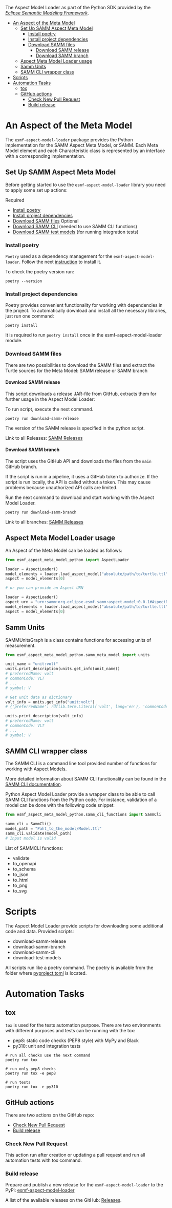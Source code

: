 The Aspect Model Loader as part of the Python SDK provided by the [*Eclipse Semantic Modeling Framework*](
https://projects.eclipse.org/projects/dt.esmf).

<!-- TOC -->
* [An Aspect of the Meta Model](#an-aspect-of-the-meta-model)
  * [Set Up SAMM Aspect Meta Model](#set-up-samm-aspect-meta-model)
    * [Install poetry](#install-poetry)
    * [Install project dependencies](#install-project-dependencies)
    * [Download SAMM files](#download-samm-files)
      * [Download SAMM release](#download-samm-release)
      * [Download SAMM branch](#download-samm-branch)
  * [Aspect Meta Model Loader usage](#aspect-meta-model-loader-usage)
  * [Samm Units](#samm-units)
  * [SAMM CLI wrapper class](#samm-cli-wrapper-class)
* [Scripts](#scripts)
* [Automation Tasks](#automation-tasks)
  * [tox](#tox)
  * [GitHub actions](#github-actions)
    * [Check New Pull Request](#check-new-pull-request)
    * [Build release](#build-release)
<!-- TOC -->

# An Aspect of the Meta Model

The `esmf-aspect-model-loader` package provides the Python implementation for the SAMM Aspect Meta Model, or SAMM.
Each Meta Model element and each Characteristic class is represented by an interface with a corresponding
implementation.

## Set Up SAMM Aspect Meta Model

Before getting started to use the `esmf-aspect-model-loader` library you need to apply some set up actions:

Required
- [Install poetry](#install-poetry)
- [Install project dependencies](#install-project-dependencies)
- [Download SAMM files](#download-samm-files)
Optional
- [Download SAMM CLI](#download-samm-cli) (needed  to use SAMM CLI functions)
- [Download SAMM test models](#download-test-models) (for running integration tests)

### Install poetry

`Poetry` used as a dependency management for the `esmf-aspect-model-loader`. Follow the next [instruction](https://python-poetry.org/docs/#installation)
 to install it.

To check the poetry version run:
```console
poetry --version
```

### Install project dependencies

Poetry provides convenient functionality for working with dependencies in the project.
To automatically download and install all the necessary libraries, just run one command:
```console
poetry install
```
It is required to run `poetry install` once in the esmf-aspect-model-loader module.

### Download SAMM files

There are two possibilities to download the SAMM files and extract the Turtle sources for the Meta Model: 
SAMM release or SAMM branch

#### Download SAMM release

This script downloads a release JAR-file from GitHub, extracts them for further usage in the Aspect Model Loader:

To run script, execute the next command.
```console
poetry run download-samm-release
```
The version of the SAMM release is specified in the python script.

Link to all Releases: [SAMM Releases](https://github.com/eclipse-esmf/esmf-semantic-aspect-meta-model/releases)

#### Download SAMM branch

The script uses the GitHub API and downloads the files from the `main` GitHub branch. 

If the script is run in a pipeline, it uses a GitHub token to authorize. If the script is run locally, 
the API is called without a token. This may cause problems because unauthorized API calls are limited.

Run the next command to download and start working with the Aspect Model Loader.
```console
poetry run download-samm-branch
```
Link to all branches: [SAMM Releases](https://github.com/eclipse-esmf/esmf-semantic-aspect-meta-model/branches)

## Aspect Meta Model Loader usage

An Aspect of the Meta Model can be loaded as follows:
```python
from esmf_aspect_meta_model_python import AspectLoader

loader = AspectLoader()
model_elements = loader.load_aspect_model("absolute/path/to/turtle.ttl")
aspect = model_elements[0]

# or you can provide an Aspect URN

loader = AspectLoader()
aspect_urn = "urn:samm:org.eclipse.esmf.samm:aspect.model:0.0.1#AspectName"
model_elements = loader.load_aspect_model("absolute/path/to/turtle.ttl", aspect_urn)
aspect = model_elements[0]
```

## Samm Units

SAMMUnitsGraph is a class contains functions for accessing units of measurement.
```python 
from esmf_aspect_meta_model_python.samm_meta_model import units

unit_name = "unit:volt"
units.print_description(units.get_info(unit_name))
# preferredName: volt
# commonCode: VLT
# ...
# symbol: V

# Get unit data as dictionary
volt_info = units.get_info("unit:volt")
# {'preferredName': rdflib.term.Literal('volt', lang='en'), 'commonCode': rdflib.term.Literal('VLT'), ... }

units.print_description(volt_info)
# preferredName: volt
# commonCode: VLT
# ...
# symbol: V
```

## SAMM CLI wrapper class

The SAMM CLI is a command line tool provided number of functions for working with Aspect Models.

More detailed information about SAMM CLI functionality can be found in the 
[SAMM CLI documentation](https://eclipse-esmf.github.io/esmf-developer-guide/tooling-guide/samm-cli.html).

Python Aspect Model Loader provide a wrapper class to be able to call SAMM CLI functions from the Python code.
For instance, validation of a model can be done with the following code snippet:

```python
from esmf_aspect_meta_model_python.samm_cli_functions import SammCli

samm_cli = SammCli()
model_path = "Paht_to_the_model/Model.ttl"
samm_cli.validate(model_path)
# Input model is valid
```

List of SAMMCLI functions:
- validate
- to_openapi
- to_schema
- to_json
- to_html
- to_png
- to_svg

# Scripts

The Aspect Model Loader provide scripts for downloading some additional code and data.
Provided scripts:
 - download-samm-release
 - download-samm-branch
 - download-samm-cli
 - download-test-models

All scripts run like a poetry command. The poetry is available from the folder where [pyproject.toml](pyproject.toml) 
is located.

# Automation Tasks
## tox

`tox` is used for the tests automation purpose. There are two environments with different purposes and tests can 
be running with the tox:
- pep8: static code checks (PEP8 style) with MyPy and Black
- py310: unit and integration tests

```console
# run all checks use the next command
poetry run tox

# run only pep8 checks
poetry run tox -e pep8

# run tests
poetry run tox -e py310
```

## GitHub actions

There are two actions on the GitHub repo:
- [Check New Pull Request](../../.github/workflows/push_request_check.yml)
- [Build release](../../.github/workflows/tagged_release.yml)

### Check New Pull Request
This action run after creation or updating a pull request and run all automation tests with tox command.

### Build release
Prepare and publish a new release for the `esmf-aspect-model-loader` to the PyPi: 
[esmf-aspect-model-loader](https://pypi.org/project/esmf-aspect-model-loader/.)

A list of the available releases on the GitHub: 
[Releases](https://github.com/eclipse-esmf/esmf-sdk-py-aspect-model-loader/releases). 
